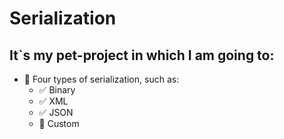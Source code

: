 # Serialization

## It`s my pet-project in which I am going to:
- :black_square_button: Four types of serialization, such as:
  - :white_check_mark: Binary
  - :white_check_mark: XML
  - :white_check_mark: JSON
  - :black_square_button: Custom
